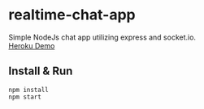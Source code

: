 # realtime-chat-app
Simple NodeJs chat app utilizing express and socket.io.  
[Heroku Demo](https://irwinmck-realtime-chat-app.herokuapp.com/)

## Install & Run
`npm install`  
`npm start`
